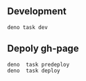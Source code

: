 ## Development

```shell
deno task dev
```

## Depoly gh-page

```shell
deno  task predeploy
deno  task deploy
```